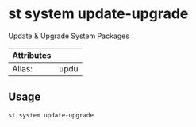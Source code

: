 # st system update-upgrade

Update & Upgrade System Packages

| Attributes       | &nbsp;
|------------------|-------------
| Alias:           | updu

## Usage

```bash
st system update-upgrade
```


